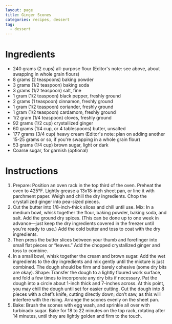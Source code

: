 ```yaml
---
layout: page
title: Ginger Scones
categories: recipes, dessert
tag:
  - dessert
---
```


# Ingredients

* 240 grams (2 cups) all-purpose flour (Editor's note: see above, about swapping in whole grain flours)
* 8 grams (2 teaspoons) baking powder
* 3 grams (1/2 teaspoon) baking soda
* 3 grams (1/2 teaspoon) salt, fine
* 1 gram (1/2 teaspoon) black pepper, freshly ground
* 2 grams (1 teaspoon) cinnamon, freshly ground
* 1 gram (1/2 teaspoon) coriander, freshly ground
* 1 gram (1/2 teaspoon) cardamom, freshly ground
* 1/2 gram (1/4 teaspoon) cloves, freshly ground
* 92 grams (1/2 cup) crystallized ginger
* 60 grams (1/4 cup, or 4 tablespoons) butter, unsalted
* 177 grams (3/4 cup) heavy cream (Editor's note: plan on adding another 15-25 grams or so, if you're swapping in a whole grain flour)
* 53 grams (1/4 cup) brown sugar, light or dark
* Coarse sugar, for garnish (optional)

# Instructions

1. Prepare: Position an oven rack in the top third of the oven. Preheat the oven to 425°F. Lightly grease a 13x18-inch sheet pan, or line it with parchment paper. Weigh and chill the dry ingredients. Chop the crystallized ginger into pea-sized pieces.
2. Cut the butter into 1/8-inch-thick slices and chill until use. Mix: In a medium bowl, whisk together the flour, baking powder, baking soda, and salt. Add the ground dry spices. (This can be done up to one week in advance—just keep the dry ingredients covered in the freezer until you're ready to use.) Add the cold butter and toss to coat with the dry ingredients.
3. Then press the butter slices between your thumb and forefinger into small flat pieces or “leaves.” Add the chopped crystallized ginger and toss to combine.
4. In a small bowl, whisk together the cream and brown sugar. Add the wet ingredients to the dry ingredients and mix gently until the mixture is just combined. The dough should be firm and barely cohesive (some dry bits are okay). Shape: Transfer the dough to a lightly floured work surface, and fold a few times to incorporate any dry bits if necessary. Pat the dough into a circle about 1-inch thick and 7-inches across. At this point, you may chill the dough until set for easier cutting. Cut the dough into 8 pieces with a chef’s knife, cutting directly down; don’t saw, as this will interfere with the rising. Arrange the scones evenly on the sheet pan.
5. Bake: Brush the scones with egg wash, and sprinkle all over with turbinado sugar. Bake for 18 to 22 minutes on the top rack, rotating after 14 minutes, until they are lightly golden and firm to the touch.
